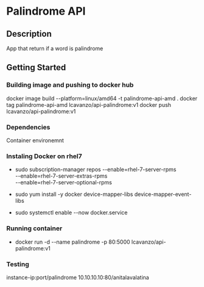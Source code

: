 # Palindrome API

## Description

App that return if a word is palindrome

## Getting Started

### Building image and pushing to docker hub

docker image build --platform=linux/amd64 -t  palindrome-api-amd .
docker tag palindrome-api-amd lcavanzo/api-palindrome:v1
docker push lcavanzo/api-palindrome:v1

### Dependencies

Container environemnt

### Instaling Docker on rhel7

* sudo subscription-manager repos --enable=rhel-7-server-rpms \
  --enable=rhel-7-server-extras-rpms \
  --enable=rhel-7-server-optional-rpms

* sudo yum install -y docker device-mapper-libs device-mapper-event-libs

* sudo systemctl enable --now docker.service

### Running container

* docker run -d --name palindrome -p 80:5000 lcavanzo/api-palindrome:v1

### Testing
 instance-ip:port/palindrome
 10.10.10.10:80/anitalavalatina

